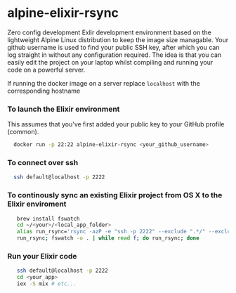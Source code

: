# alpine-elixir-rsync
Zero config development Exlir development environment based on the lightweight Alpine Linux distribution to keep the image size managable.
Your github username is used to find your public SSH key, after which you can log straight in without any configuration required. The idea is that you can easily edit the project on your laptop whilst compiling and running your code on a powerful server.

If running the docker image on a server replace `localhost` with the corresponding hostname

### To launch the Elixir environment

This assumes that you've first added your public key to your GitHub profile (common).
```bash
  docker run -p 22:22 alpine-elixir-rsync <your_github_username>
```

### To connect over ssh
```bash
  ssh default@localhost -p 2222
```

### To continously sync an existing Elixir project from OS X to the Elixir enviroment
```bash
   brew install fswatch
   cd ~/<your>/<local_app_folder>
   alias run_rsync='rsync -azP -e "ssh -p 2222" --exclude ".*/" --exclude ".*" --exclude "tmp/" . default@localhost:/opt/app'
   run_rsync; fswatch -o . | while read f; do run_rsync; done
 ```

### Run your Elixir code
```bash
   ssh default@localhost -p 2222
   cd <your_app>
   iex -S mix # etc...
```
